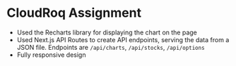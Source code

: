 # CloudRoq Assignment

- Used the Recharts library for displaying the chart on the page
- Used Next.js API Routes to create API endpoints, serving the data from a JSON file. Endpoints are `/api/charts`, `/api/stocks`, `/api/options`
- Fully responsive design
